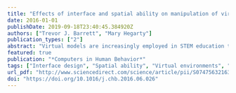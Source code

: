 ```yaml
---
title: "Effects of interface and spatial ability on manipulation of virtual models in a STEM domain"
date: 2016-01-01
publishDate: 2019-09-18T23:40:45.384920Z
authors: ["Trevor J. Barrett", "Mary Hegarty"]
publication_types: ["2"]
abstract: "Virtual models are increasingly employed in STEM education to foster learning about spatial phenomena. However, the roles of the computer interface and students? cognitive abilities in moderating learning and performance with virtual models are not yet well understood. In two experiments students solved spatial organic chemistry problems using a virtual model system. Two aspects of the virtual model interface were manipulated: display dimensionality (stereoscopic vs. monoscopic displays) and the location of the hand-held device used to manipulate the virtual molecules (co-located with the visual display vs. displaced). The experimental task required participants to interpret the spatial structure of organic molecules and to manipulate the models to align them with orientations and configurations depicted by diagrams in Experiment 1 and three-dimensional models in Experiment 2. Co-locating the interaction device with the virtual image led to better performance in both experiments and stereoscopic viewing led to better performance in Experiment 2. The effect of co-location on performance was moderated by spatial ability in Experiment 1, and the effect of providing stereo viewing was moderated by spatial ability in Experiment 2. The results are in line with the ability-as-compensator hypothesis: participants with lower ability uniquely benefited from the treatment, while those with higher ability were not affected by stereo or co-location. The findings suggest that increased fidelity in a virtual model system may be one way of alleviating difficulties of low-spatial participants in learning spatially demanding content in STEM domains."
featured: true
publication: "*Computers in Human Behavior*"
tags: ["Interface design", "Spatial ability", "Virtual environments", "Chemistry education", "Molecular models", "Stereo"]
url_pdf: "http://www.sciencedirect.com/science/article/pii/S074756321630454X"
doi: "https://doi.org/10.1016/j.chb.2016.06.026"
---
```


